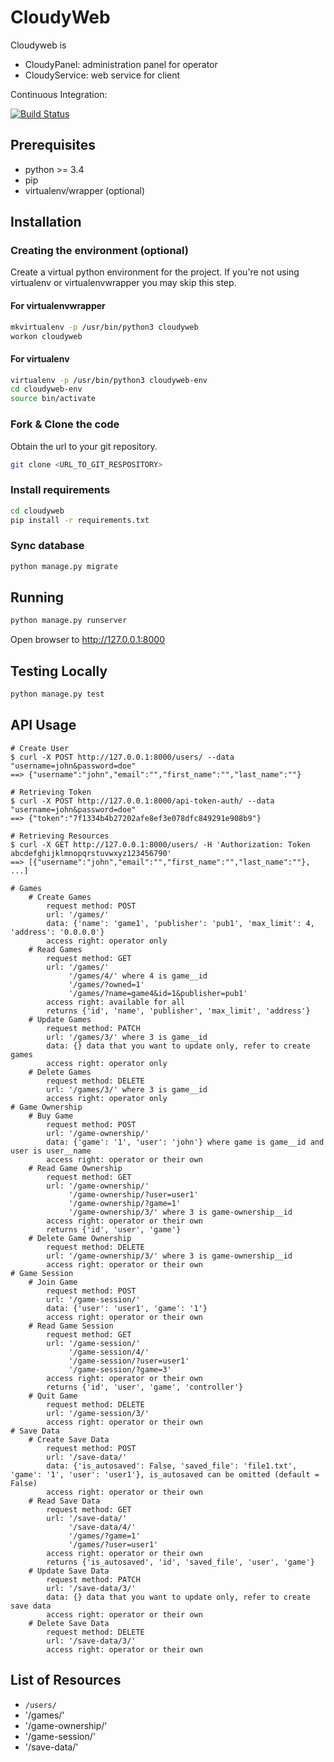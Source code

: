 # CloudyWeb

Cloudyweb is
- CloudyPanel: administration panel for operator
- CloudyService: web service for client

Continuous Integration:

[![Build Status](https://travis-ci.org/insert-coin/cloudyweb.svg?branch=master)](https://travis-ci.org/insert-coin/cloudyweb)

## Prerequisites ##

- python >= 3.4
- pip
- virtualenv/wrapper (optional)

## Installation ##
### Creating the environment (optional) ###
Create a virtual python environment for the project.
If you're not using virtualenv or virtualenvwrapper you may skip this step.

#### For virtualenvwrapper ####
```bash
mkvirtualenv -p /usr/bin/python3 cloudyweb
workon cloudyweb
```

#### For virtualenv ####
```bash
virtualenv -p /usr/bin/python3 cloudyweb-env
cd cloudyweb-env
source bin/activate
```

### Fork & Clone the code ###
Obtain the url to your git repository.

```bash
git clone <URL_TO_GIT_RESPOSITORY>
```

### Install requirements ###
```bash
cd cloudyweb
pip install -r requirements.txt
```

### Sync database ###
```bash
python manage.py migrate
```

## Running ##
```bash
python manage.py runserver
```

Open browser to http://127.0.0.1:8000


## Testing Locally ##
```bash
python manage.py test
```


## API Usage

    # Create User
    $ curl -X POST http://127.0.0.1:8000/users/ --data "username=john&password=doe"
    ==> {"username":"john","email":"","first_name":"","last_name":""}

    # Retrieving Token
    $ curl -X POST http://127.0.0.1:8000/api-token-auth/ --data "username=john&password=doe"
    ==> {"token":"7f1334b4b27202afe8ef3e078dfc849291e908b9"}

    # Retrieving Resources
    $ curl -X GET http://127.0.0.1:8000/users/ -H 'Authorization: Token abcdefghijklmnopqrstuvwxyz123456790'
	==> [{"username":"john","email":"","first_name":"","last_name":""}, ...]

	# Games
		# Create Games
			request method: POST
			url: '/games/'
			data: {'name': 'game1', 'publisher': 'pub1', 'max_limit': 4, 'address': '0.0.0.0'}
			access right: operator only
		# Read Games
			request method: GET
			url: '/games/'
				 '/games/4/' where 4 is game__id
				 '/games/?owned=1'
				 '/games/?name=game4&id=1&publisher=pub1'
			access right: available for all
			returns {'id', 'name', 'publisher', 'max_limit', 'address'}
		# Update Games
			request method: PATCH
			url: '/games/3/' where 3 is game__id
			data: {} data that you want to update only, refer to create games
			access right: operator only
		# Delete Games
		    request method: DELETE
		    url: '/games/3/' where 3 is game__id
		    access right: operator only
	# Game Ownership
		# Buy Game
			request method: POST
			url: '/game-ownership/'
			data: {'game': '1', 'user': 'john'} where game is game__id and user is user__name
			access right: operator or their own
		# Read Game Ownership
			request method: GET
			url: '/game-ownership/'
				 '/game-ownership/?user=user1'
				 '/game-ownership/?game=1'
				 '/game-ownership/3/' where 3 is game-ownership__id
			access right: operator or their own
			returns {'id', 'user', 'game'}
		# Delete Game Ownership
		    request method: DELETE
		    url: '/game-ownership/3/' where 3 is game-ownership__id
		    access right: operator or their own
	# Game Session
		# Join Game
			request method: POST
			url: '/game-session/'
			data: {'user': 'user1', 'game': '1'}
			access right: operator or their own
		# Read Game Session
			request method: GET
			url: '/game-session/'
				 '/game-session/4/'
				 '/game-session/?user=user1'
				 '/game-session/?game=3'
			access right: operator or their own
			returns {'id', 'user', 'game', 'controller'}
		# Quit Game
		    request method: DELETE
		    url: '/game-session/3/'
		    access right: operator or their own
	# Save Data
		# Create Save Data
			request method: POST
			url: '/save-data/'
			data: {'is_autosaved': False, 'saved_file': 'file1.txt', 'game': '1', 'user': 'user1'}, is_autosaved can be omitted (default = False)
			access right: operator or their own
		# Read Save Data
			request method: GET
			url: '/save-data/'
				 '/save-data/4/'
				 '/games/?game=1'
				 '/games/?user=user1'
			access right: operator or their own
			returns {'is_autosaved', 'id', 'saved_file', 'user', 'game'}
		# Update Save Data
			request method: PATCH
			url: '/save-data/3/'
			data: {} data that you want to update only, refer to create save data
			access right: operator or their own
		# Delete Save Data
		    request method: DELETE
		    url: '/save-data/3/'
		    access right: operator or their own

## List of Resources

* `/users/`
* '/games/'
* '/game-ownership/'
* '/game-session/'
* '/save-data/'
